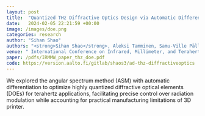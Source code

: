 ```yaml
---
layout: post
title:  "Quantized THz Diffractive Optics Design via Automatic Differentiation"
date:   2024-02-05 22:21:59 +00:00
image: /images/doe.png
categories: research
author: "Sihan Shao"
authors: "<strong>Sihan Shao</strong>, Aleksi Tamminen, Samu-Ville Pälli, Shanuka Gamaethige, Zachary Taylor"
venue: " International Conference on Infrared, Millimeter, and Terahertz Waves (IRMMW-THz)"
paper: /pdfs/IRMMW_paper_thz_doe.pdf
code: https://version.aalto.fi/gitlab/shaos3/ad-thz-diffractiveoptics
---
```

We explored the angular spectrum method (ASM) with automatic differentiation to optimize highly quantized diffractive optical elements (DOEs) for terahertz applications, facilitating precise control over radiation modulation while accounting for practical manufacturing limitations of 3D printer.